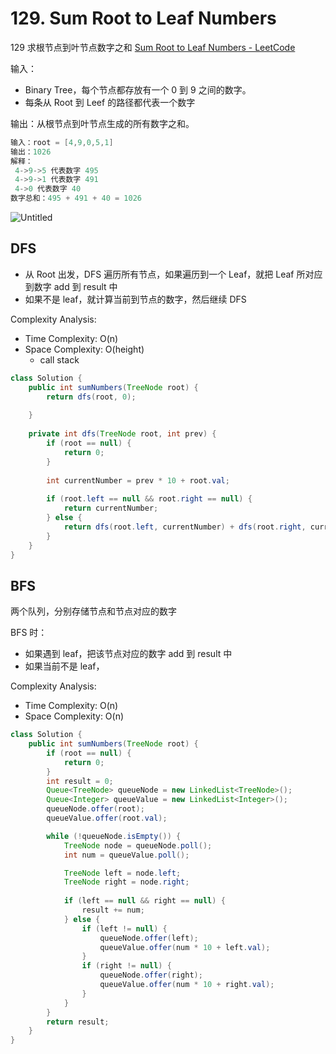 # **129. Sum Root to Leaf Numbers**

129  求根节点到叶节点数字之和 [Sum Root to Leaf Numbers - LeetCode](https://leetcode.com/problems/sum-root-to-leaf-numbers/)

输入：

- Binary Tree，每个节点都存放有一个 0 到 9 之间的数字。
- 每条从 Root 到 Leef 的路径都代表一个数字

输出：从根节点到叶节点生成的所有数字之和。

```java
输入：root = [4,9,0,5,1]
输出：1026
解释：
 4->9->5 代表数字 495
 4->9->1 代表数字 491
 4->0 代表数字 40
数字总和：495 + 491 + 40 = 1026
```

![Untitled](https://assets.leetcode.com/uploads/2021/02/19/num2tree.jpg)

## DFS

- 从 Root 出发，DFS 遍历所有节点，如果遍历到一个 Leaf，就把 Leaf 所对应到数字 add 到 result 中
- 如果不是 leaf，就计算当前到节点的数字，然后继续 DFS

Complexity Analysis:

- Time Complexity: O(n)
- Space Complexity: O(height)
  - call stack

```java
class Solution {
    public int sumNumbers(TreeNode root) {
        return dfs(root, 0);
        
    }
    
    private int dfs(TreeNode root, int prev) {
        if (root == null) {
            return 0;
        }
        
        int currentNumber = prev * 10 + root.val;
        
        if (root.left == null && root.right == null) {
            return currentNumber;
        } else {
            return dfs(root.left, currentNumber) + dfs(root.right, currentNumber);
        }
    }
}
```

## BFS

两个队列，分别存储节点和节点对应的数字

BFS 时：

- 如果遇到 leaf，把该节点对应的数字 add 到 result 中
- 如果当前不是 leaf，

Complexity Analysis:

- Time Complexity: O(n)
- Space Complexity: O(n)

```java
class Solution {
    public int sumNumbers(TreeNode root) {
        if (root == null) {
            return 0;
        }
        int result = 0;
        Queue<TreeNode> queueNode = new LinkedList<TreeNode>();
        Queue<Integer> queueValue = new LinkedList<Integer>();
        queueNode.offer(root);
        queueValue.offer(root.val);

        while (!queueNode.isEmpty()) {
            TreeNode node = queueNode.poll();
            int num = queueValue.poll();

            TreeNode left = node.left;
            TreeNode right = node.right;
            
            if (left == null && right == null) {
                result += num;
            } else {
                if (left != null) {
                    queueNode.offer(left);
                    queueValue.offer(num * 10 + left.val);
                }
                if (right != null) {
                    queueNode.offer(right);
                    queueValue.offer(num * 10 + right.val);
                }
            }
        }
        return result;
    }
}
```


